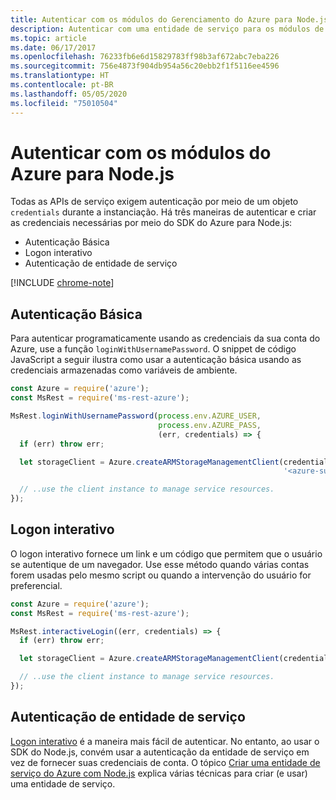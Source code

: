 ```yaml
---
title: Autenticar com os módulos do Gerenciamento do Azure para Node.js
description: Autenticar com uma entidade de serviço para os módulos de gerenciamento do Azure para Node.js
ms.topic: article
ms.date: 06/17/2017
ms.openlocfilehash: 76233fb6e6d15829783ff98b3af672abc7eba226
ms.sourcegitcommit: 756e4873f904db954a56c20ebb2f1f5116ee4596
ms.translationtype: HT
ms.contentlocale: pt-BR
ms.lasthandoff: 05/05/2020
ms.locfileid: "75010504"
---
```

# <a name="authenticate-with-the-azure-modules-for-nodejs"></a>Autenticar com os módulos do Azure para Node.js

Todas as APIs de serviço exigem autenticação por meio de um objeto `credentials` durante a instanciação. Há três maneiras de autenticar e criar as credenciais necessárias por meio do SDK do Azure para Node.js: 

- Autenticação Básica
- Logon interativo
- Autenticação de entidade de serviço

[!INCLUDE [chrome-note](includes/chrome-note.md)]

## <a name="basic-authentication"></a>Autenticação Básica

Para autenticar programaticamente usando as credenciais da sua conta do Azure, use a função `loginWithUsernamePassword`. O snippet de código JavaScript a seguir ilustra como usar a autenticação básica usando as credenciais armazenadas como variáveis de ambiente. 

```javascript
const Azure = require('azure');
const MsRest = require('ms-rest-azure');

MsRest.loginWithUsernamePassword(process.env.AZURE_USER, 
                                 process.env.AZURE_PASS, 
                                 (err, credentials) => {
  if (err) throw err;

  let storageClient = Azure.createARMStorageManagementClient(credentials, 
                                                             '<azure-subscription-id>');

  // ..use the client instance to manage service resources.
});
```

## <a name="interactive-login"></a>Logon interativo

O logon interativo fornece um link e um código que permitem que o usuário se autentique de um navegador. Use esse método quando várias contas forem usadas pelo mesmo script ou quando a intervenção do usuário for preferencial.

```javascript
const Azure = require('azure');
const MsRest = require('ms-rest-azure');

MsRest.interactiveLogin((err, credentials) => {
  if (err) throw err;

  let storageClient = Azure.createARMStorageManagementClient(credentials, '<azure-subscription-id>');

  // ..use the client instance to manage service resources.
});
```

## <a name="service-principal-authentication"></a>Autenticação de entidade de serviço

[Logon interativo](#interactive-login) é a maneira mais fácil de autenticar. No entanto, ao usar o SDK do Node.js, convém usar a autenticação da entidade de serviço em vez de fornecer suas credenciais de conta. O tópico [Criar uma entidade de serviço do Azure com Node.js](./node-sdk-azure-authenticate-principal.md) explica várias técnicas para criar (e usar) uma entidade de serviço. 
